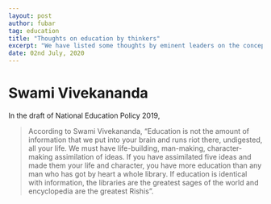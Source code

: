 ```yaml
---
layout: post
author: fubar
tag: education
title: "Thoughts on education by thinkers"
excerpt: "We have listed some thoughts by eminent leaders on the concept of education"
date: 02nd July, 2020
---
```


# Swami Vivekananda

In the draft of National Education Policy 2019,

>According to Swami Vivekananda,
“Education is not the amount of information that we put into your brain and
runs riot there, undigested, all your life. We must have life-building, man-making, character-making assimilation of ideas. If you have assimilated five ideas and made them your life and character, you have more education than any man who has got by heart a whole library. If education is identical with information, the libraries are the greatest sages of the world and encyclopedia are the greatest Rishis”.
